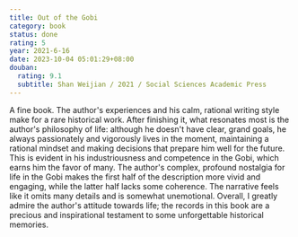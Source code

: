 ```yaml
---
title: Out of the Gobi
category: book
status: done
rating: 5
year: 2021-6-16
date: 2023-10-04 05:01:29+08:00
douban:
  rating: 9.1
  subtitle: Shan Weijian / 2021 / Social Sciences Academic Press
---
```


A fine book. The author's experiences and his calm, rational writing style make for a rare historical work. After finishing it, what resonates most is the author's philosophy of life: although he doesn't have clear, grand goals, he always passionately and vigorously lives in the moment, maintaining a rational mindset and making decisions that prepare him well for the future. This is evident in his industriousness and competence in the Gobi, which earns him the favor of many. The author's complex, profound nostalgia for life in the Gobi makes the first half of the description more vivid and engaging, while the latter half lacks some coherence. The narrative feels like it omits many details and is somewhat unemotional. Overall, I greatly admire the author's attitude towards life; the records in this book are a precious and inspirational testament to some unforgettable historical memories.
